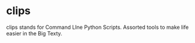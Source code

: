 clips
=====

clips stands for Command LIne Python Scripts. Assorted tools to make life easier in the Big Texty.